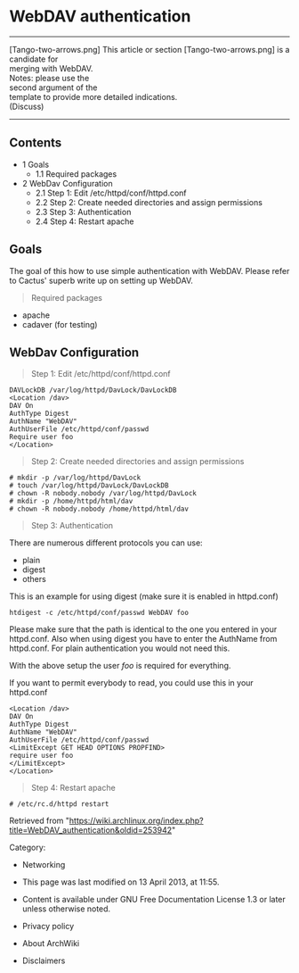 WebDAV authentication
=====================

  ------------------------ ------------------------ ------------------------
  [Tango-two-arrows.png]   This article or section  [Tango-two-arrows.png]
                           is a candidate for       
                           merging with WebDAV.     
                           Notes: please use the    
                           second argument of the   
                           template to provide more 
                           detailed indications.    
                           (Discuss)                
  ------------------------ ------------------------ ------------------------

Contents
--------

-   1 Goals
    -   1.1 Required packages
-   2 WebDav Configuration
    -   2.1 Step 1: Edit /etc/httpd/conf/httpd.conf
    -   2.2 Step 2: Create needed directories and assign permissions
    -   2.3 Step 3: Authentication
    -   2.4 Step 4: Restart apache

Goals
-----

The goal of this how to use simple authentication with WebDAV. Please
refer to Cactus' superb write up on setting up WebDAV.

> Required packages

-   apache
-   cadaver (for testing)

  

WebDav Configuration
--------------------

> Step 1: Edit /etc/httpd/conf/httpd.conf

    DAVLockDB /var/log/httpd/DavLock/DavLockDB
    <Location /dav>
    DAV On
    AuthType Digest
    AuthName "WebDAV"
    AuthUserFile /etc/httpd/conf/passwd
    Require user foo
    </Location>

> Step 2: Create needed directories and assign permissions

    # mkdir -p /var/log/httpd/DavLock
    # touch /var/log/httpd/DavLock/DavLockDB
    # chown -R nobody.nobody /var/log/httpd/DavLock
    # mkdir -p /home/httpd/html/dav
    # chown -R nobody.nobody /home/httpd/html/dav

  

> Step 3: Authentication

There are numerous different protocols you can use:

-   plain
-   digest
-   others

This is an example for using digest (make sure it is enabled in
httpd.conf)

    htdigest -c /etc/httpd/conf/passwd WebDAV foo

Please make sure that the path is identical to the one you entered in
your httpd.conf. Also when using digest you have to enter the AuthName
from httpd.conf. For plain authentication you would not need this.

With the above setup the user *foo* is required for everything.

If you want to permit everybody to read, you could use this in your
httpd.conf

    <Location /dav>
    DAV On
    AuthType Digest
    AuthName "WebDAV"
    AuthUserFile /etc/httpd/conf/passwd
    <LimitExcept GET HEAD OPTIONS PROPFIND>
    require user foo
    </LimitExcept>
    </Location>

> Step 4: Restart apache

    # /etc/rc.d/httpd restart

Retrieved from
"https://wiki.archlinux.org/index.php?title=WebDAV_authentication&oldid=253942"

Category:

-   Networking

-   This page was last modified on 13 April 2013, at 11:55.
-   Content is available under GNU Free Documentation License 1.3 or
    later unless otherwise noted.
-   Privacy policy
-   About ArchWiki
-   Disclaimers
